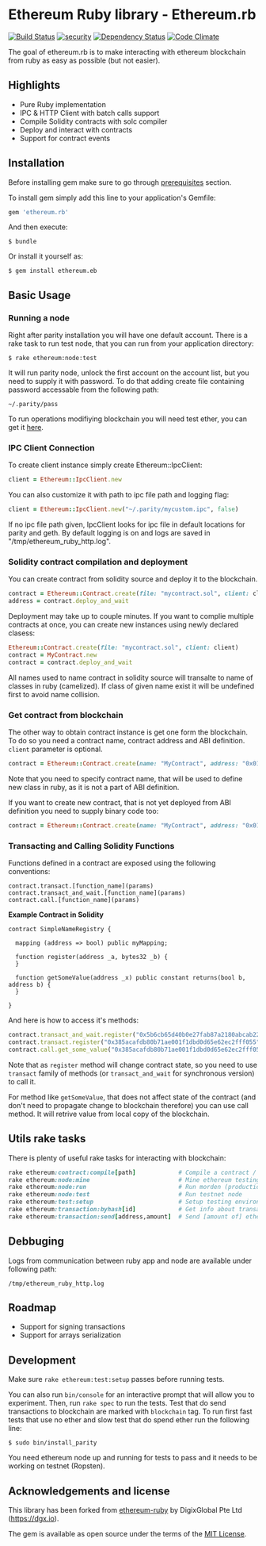 # Ethereum Ruby library - Ethereum.rb

[![Build Status](https://travis-ci.org/marekkirejczyk/ethereum.rb.svg?branch=master)](https://travis-ci.org/marekkirejczyk/ethereum.rb) [![security](https://hakiri.io/github/NullVoxPopuli/MetaHash/master.svg)](https://hakiri.io/github/NullVoxPopuli/MetaHash/master) [![Dependency Status](https://gemnasium.com/marekkirejczyk/ethereum.rb.svg)](https://gemnasium.com/marekkirejczyk/ethereum.rb) [![Code Climate](https://codeclimate.com/github/marekkirejczyk/ethereum.rb/badges/gpa.svg)](https://codeclimate.com/github/marekkirejczyk/ethereum.rb)

The goal of ethereum.rb is to make interacting with ethereum blockchain from ruby as easy as possible (but not easier).

## Highlights

* Pure Ruby implementation
* IPC & HTTP Client with batch calls support
* Compile Solidity contracts with solc compiler
* Deploy and interact with contracts
* Support for contract events

## Installation

Before installing gem make sure to go through [prerequisites](https://github.com/marekkirejczyk/ethereum.rb/blob/master/PREREQUISITES.md) section.

To install gem simply add this line to your application's Gemfile:

```ruby
gem 'ethereum.rb'
```

And then execute:

    $ bundle

Or install it yourself as:

    $ gem install ethereum.eb

## Basic Usage

### Running a node

Right after parity installation you will have one default account. There is a rake task to run test node, that you can run from your application directory:

    $ rake ethereum:node:test
    
It will run parity node, unlock the first account on the account list, but you need to supply it with password. To do that adding create file containing password accessable from the following path:

`~/.parity/pass`

To run operations modifiying blockchain you will need test ether, you can get it [here](http://faucet.ropsten.be:3001/).

### IPC Client Connection

To create client instance simply create Ethereum::IpcClient:

```ruby
client = Ethereum::IpcClient.new
```

You can also customize it with path to ipc file path and logging flag:

```ruby
client = Ethereum::IpcClient.new("~/.parity/mycustom.ipc", false)
```

If no ipc file path given, IpcClient looks for ipc file in default locations for parity and geth.
By default logging is on and logs are saved in "/tmp/ethereum_ruby_http.log".


### Solidity contract compilation and deployment

You can create contract from solidity source and deploy it to the blockchain.

```ruby
contract = Ethereum::Contract.create(file: "mycontract.sol", client: client)
address = contract.deploy_and_wait
```

Deployment may take up to couple minutes.
If you want to complie multiple contracts at once, you can create new instances using newly declared clasess:

```ruby
Ethereum::Contract.create(file: "mycontract.sol", client: client)
contract = MyContract.new
contract = contract.deploy_and_wait
```

All names used to name contract in solidity source will transalte to name of classes in ruby (camelized).
If class of given name exist it will be undefined first to avoid name collision. 

### Get contract from blockchain

The other way to obtain contract instance is get one form the blockchain. To do so you need a contract name, contract address and ABI definition.
`client` parameter is optional.

```ruby
contract = Ethereum::Contract.create(name: "MyContract", address: "0x01a4d1A62F01ED966646acBfA8BB0b59960D06dd ", abi: abi, client: client)
```

Note that you need to specify contract name, that will be used to define new class in ruby, as it is not a part of ABI definition.

If you want to create new contract, that is not yet deployed from ABI definition you need to supply binary code too:

```ruby
contract = Ethereum::Contract.create(name: "MyContract", address: "0x01a4d1A62F01ED966646acBfA8BB0b59960D06dd ", abi: abi, code: "...")
```

### Transacting and Calling Solidity Functions

Functions defined in a contract are exposed using the following conventions: 

```
contract.transact.[function_name](params) 
contract.transact_and_wait.[function_name](params)  
contract.call.[function_name](params)
```

**Example Contract in Solidity**
```
contract SimpleNameRegistry {

  mapping (address => bool) public myMapping;

  function register(address _a, bytes32 _b) {
  }

  function getSomeValue(address _x) public constant returns(bool b, address b) {
  }

}
```

And here is how to access it's methods:

```ruby
contract.transact_and_wait.register("0x5b6cb65d40b0e27fab87a2180abcab22174a2d45", "minter.contract.dgx")
contract.transact.register("0x385acafdb80b71ae001f1dbd0d65e62ec2fff055", "anthony@eufemio.dgx")
contract.call.get_some_value("0x385acafdb80b71ae001f1dbd0d65e62ec2fff055")
```

Note that as `register` method will change contract state, so you need to use `transact` family of methods (or `transact_and_wait` for synchronous version) to call it.

For method like `getSomeValue`, that does not affect state of the contract (and don't need to propagate change to blockchain therefore) you can use call method. It will retrive value from local copy of the blockchain.


## Utils rake tasks

There is plenty of useful rake tasks for interacting with blockchain:

```ruby
rake ethereum:contract:compile[path]            # Compile a contract / Compile and deploy contract
rake ethereum:node:mine                         # Mine ethereum testing environment for ethereum node
rake ethereum:node:run                          # Run morden (production) node
rake ethereum:node:test                         # Run testnet node
rake ethereum:test:setup                        # Setup testing environment for ethereum node
rake ethereum:transaction:byhash[id]            # Get info about transaction
rake ethereum:transaction:send[address,amount]  # Send [amount of] ether to an account

```

## Debbuging
Logs from communication between ruby app and node are available under following path:
```
/tmp/ethereum_ruby_http.log
```

## Roadmap

* Support for signing transactions 
* Support for arrays serialization 

## Development

Make sure `rake ethereum:test:setup` passes before running tests. 

You can also run `bin/console` for an interactive prompt that will allow you to experiment.
Then, run `rake spec` to run the tests. Test that do send transactions to blockchain are marked with `blockchain` tag. To run first fast tests that use no ether and slow test that do spend ether run the following line:

    $ sudo bin/install_parity

You need ethereum node up and running for tests to pass and it needs to be working on testnet (Ropsten).

## Acknowledgements and license

This library has been forked from [ethereum-ruby](https://github.com/DigixGlobal/ethereum-ruby) by DigixGlobal Pte Ltd (https://dgx.io).

The gem is available as open source under the terms of the [MIT License](http://opensource.org/licenses/MIT).

